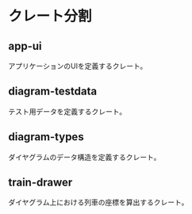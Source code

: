 # クレート分割

## app-ui
アプリケーションのUIを定義するクレート。

## diagram-testdata
テスト用データを定義するクレート。

## diagram-types
ダイヤグラムのデータ構造を定義するクレート。

## train-drawer
ダイヤグラム上における列車の座標を算出するクレート。